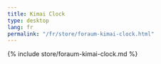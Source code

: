 ```yaml
---
title: Kimai Clock
type: desktop
lang: fr
permalink: "/fr/store/foraum-kimai-clock.html"
---
```


{% include store/foraum-kimai-clock.md %}
